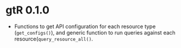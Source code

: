 # gtR 0.1.0

* Functions to get API configuration for each resource type (`get_configs()`), and generic function to run queries against each resource(`query_resource_all()`.
